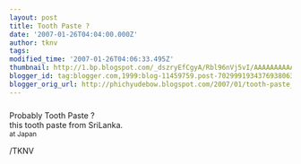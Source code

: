 ```yaml
---
layout: post
title: Tooth Paste ?
date: '2007-01-26T04:04:00.000Z'
author: tknv
tags: 
modified_time: '2007-01-26T04:06:33.495Z'
thumbnail: http://1.bp.blogspot.com/_dszryEfCgyA/Rbl96nVj5vI/AAAAAAAAAAs/aJxd6aHdq3I/s72-c/DSC00096.JPG
blogger_id: tag:blogger.com,1999:blog-11459759.post-7029991934376938063
blogger_orig_url: http://phichyudebow.blogspot.com/2007/01/tooth-paste_26.html
---
```


<a onblur="try {parent.deselectBloggerImageGracefully();} catch(e) {}" href="http://1.bp.blogspot.com/_dszryEfCgyA/Rbl96nVj5vI/AAAAAAAAAAs/aJxd6aHdq3I/s1600-h/DSC00096.JPG"><img style="margin: 0px auto 10px; display: block; text-align: center; cursor: pointer;" src="http://1.bp.blogspot.com/_dszryEfCgyA/Rbl96nVj5vI/AAAAAAAAAAs/aJxd6aHdq3I/s400/DSC00096.JPG" alt="" id="BLOGGER_PHOTO_ID_5024185305253799666" border="0" /></a>Probably Tooth Paste ?<br />this tooth paste from SriLanka.<br /><span style="font-size:85%;">at Japan</span><div class="blogger-post-footer">/TKNV</div>